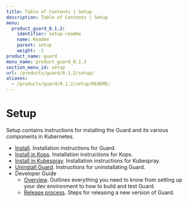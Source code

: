 ```yaml
---
title: Table of Contents | Setup
description: Table of Contents | Setup
menu:
  product_guard_0.1.2:
    identifier: setup-readme
    name: Readme
    parent: setup
    weight: -1
product_name: guard
menu_name: product_guard_0.1.2
section_menu_id: setup
url: /products/guard/0.1.2/setup/
aliases:
  - /products/guard/0.1.2/setup/README/
---
```


# Setup

Setup contains instructions for installing the Guard and its various components in Kubernetes.

- [Install](/docs/setup/install.md). Installation instructions for Guard.
- [Install in Kops](/docs/setup/install-kops.md). Installation instructions for Kops.
- [Install in Kubespray](/docs/setup/install-kubespray.md). Installation instructions for Kubespray.
- [Uninstall Guard](/docs/setup/uninstall.md). Instructions for uninstallating Guard.
- Developer Guide
  - [Overview](/docs/setup/developer-guide/overview.md). Outlines everything you need to know from setting up your dev environment to how to build and test Guard.
  - [Release process](/docs/setup/developer-guide/release.md). Steps for releasing a new version of Guard.
